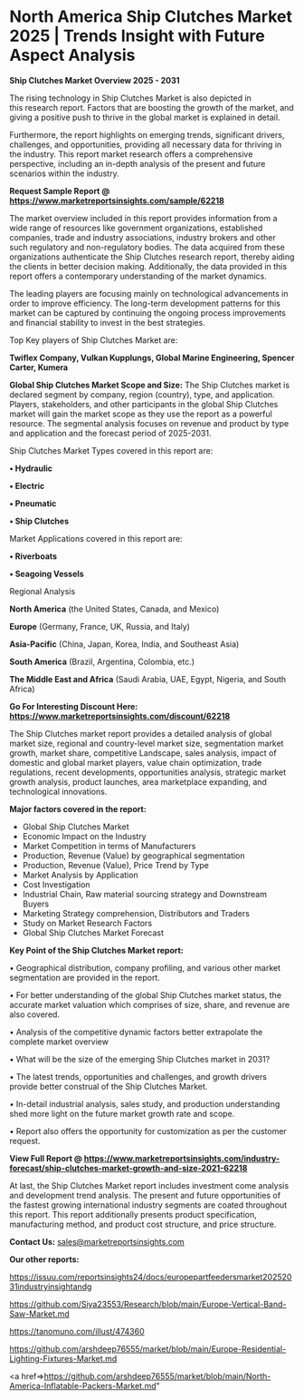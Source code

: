 # North America Ship Clutches Market 2025 | Trends Insight with Future Aspect Analysis

<Strong> Ship Clutches Market Overview 2025 - 2031</strong>

The rising technology in Ship Clutches Market is also depicted in this research report. Factors that are boosting the growth of the market, and giving a positive push to thrive in the global market is explained in detail.

Furthermore, the report highlights on emerging trends, significant drivers, challenges, and opportunities, providing all necessary data for thriving in the industry. This report market research offers a comprehensive perspective, including an in-depth analysis of the present and future scenarios within the industry.

<strong>Request Sample Report @ <a href=https://www.marketreportsinsights.com/sample/62218>https://www.marketreportsinsights.com/sample/62218</a></strong>

The market overview included in this report provides information from a wide range of resources like government organizations, established companies, trade and industry associations, industry brokers and other such regulatory and non-regulatory bodies. The data acquired from these organizations authenticate the Ship Clutches research report, thereby aiding the clients in better decision making. Additionally, the data provided in this report offers a contemporary understanding of the market dynamics.

The leading players are focusing mainly on technological advancements in order to improve efficiency. The long-term development patterns for this market can be captured by continuing the ongoing process improvements and financial stability to invest in the best strategies.

Top Key players of Ship Clutches Market are:

<strong>Twiflex Company, Vulkan Kupplungs, Global Marine Engineering, Spencer Carter, Kumera</strong>

<strong><b>Global Ship Clutches Market Scope and Size:</b></strong>
The Ship Clutches market is declared segment by company, region (country), type, and application. Players, stakeholders, and other participants in the global Ship Clutches market will gain the market scope as they use the report as a powerful resource. The segmental analysis focuses on revenue and product by type and application and the forecast period of 2025-2031.

Ship Clutches Market Types covered in this report are:

<strong>• Hydraulic

• Electric

• Pneumatic

• Ship Clutches</strong>

Market Applications covered in this report are:

<strong>• Riverboats

• Seagoing Vessels</strong> 

Regional Analysis

<strong>North America</strong> (the United States, Canada, and Mexico)

<strong>Europe</strong> (Germany, France, UK, Russia, and Italy)

<strong>Asia-Pacific</strong> (China, Japan, Korea, India, and Southeast Asia)

<strong>South America</strong> (Brazil, Argentina, Colombia, etc.)

<strong>The Middle East and Africa</strong> (Saudi Arabia, UAE, Egypt, Nigeria, and South Africa)

<strong>Go For Interesting Discount Here: <a href=https://www.marketreportsinsights.com/discount/62218>https://www.marketreportsinsights.com/discount/62218</a></strong>

The Ship Clutches market report provides a detailed analysis of global market size, regional and country-level market size, segmentation market growth, market share, competitive Landscape, sales analysis, impact of domestic and global market players, value chain optimization, trade regulations, recent developments, opportunities analysis, strategic market growth analysis, product launches, area marketplace expanding, and technological innovations.

<strong><b>Major factors covered in the report:</b></strong>
<ul>
  <li>Global Ship Clutches Market </li>
  <li>Economic Impact on the Industry</li>
  <li>Market Competition in terms of Manufacturers</li>
  <li>Production, Revenue (Value) by geographical segmentation</li>
  <li>Production, Revenue (Value), Price Trend by Type</li>
  <li>Market Analysis by Application</li>
  <li>Cost Investigation</li>
  <li>Industrial Chain, Raw material sourcing strategy and Downstream Buyers</li>
  <li>Marketing Strategy comprehension, Distributors and Traders</li>
  <li>Study on Market Research Factors</li>
  <li>Global Ship Clutches Market Forecast</li>
</ul>

<strong><b>Key Point of the Ship Clutches Market report:</b></strong>

• Geographical distribution, company profiling, and various other market segmentation are provided in the report.

• For better understanding of the global Ship Clutches market status, the accurate market valuation which comprises of size, share, and revenue are also covered.

• Analysis of the competitive dynamic factors better extrapolate the complete market overview

• What will be the size of the emerging Ship Clutches market in 2031?

• The latest trends, opportunities and challenges, and growth drivers provide better construal of the Ship Clutches Market.

• In-detail industrial analysis, sales study, and production understanding shed more light on the future market growth rate and scope.

• Report also offers the opportunity for customization as per the customer request.

<strong><b>View Full Report @ <a href=https://www.marketreportsinsights.com/industry-forecast/ship-clutches-market-growth-and-size-2021-62218>https://www.marketreportsinsights.com/industry-forecast/ship-clutches-market-growth-and-size-2021-62218</a></b></strong>


At last, the Ship Clutches Market report includes investment come analysis and development trend analysis. The present and future opportunities of the fastest growing international industry segments are coated throughout this report. This report additionally presents product specification, manufacturing method, and product cost structure, and price structure.

<strong>Contact Us:</strong>
sales@marketreportsinsights.com

<strong>Our other reports:</strong>

<a href=https://issuu.com/reportsinsights24/docs/europepartfeedersmarket20252031industryinsightandg>https://issuu.com/reportsinsights24/docs/europepartfeedersmarket20252031industryinsightandg</a>

<a href=https://github.com/Siya23553/Research/blob/main/Europe-Vertical-Band-Saw-Market.md>https://github.com/Siya23553/Research/blob/main/Europe-Vertical-Band-Saw-Market.md</a>

<a href=https://tanomuno.com/illust/474360>https://tanomuno.com/illust/474360</a>

<a href=https://github.com/arshdeep76555/market/blob/main/Europe-Residential-Lighting-Fixtures-Market.md>https://github.com/arshdeep76555/market/blob/main/Europe-Residential-Lighting-Fixtures-Market.md</a>

<a href=>https://github.com/arshdeep76555/market/blob/main/North-America-Inflatable-Packers-Market.md</a>"
